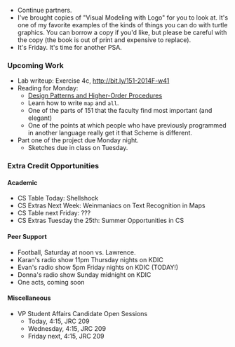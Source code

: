 * Continue partners.
* I've brought copies of "Visual Modeling with Logo" for you to look at.
  It's one of my favorite examples of the kinds of things you can do with
  turtle graphics.  You can borrow a copy if you'd like, but please be
  careful with the copy (the book is out of print and expensive to replace).
* It's Friday.  It's time for another PSA.

### Upcoming Work

* Lab writeup: Exercise 4c, <http://bit.ly/151-2014F-w41>
* Reading for Monday:
    * [Design Patterns and Higher-Order Procedures](../readings/hop-reading.html)
    * Learn how to write `map` and `all`.
    * One of the parts of 151 that the faculty find most important (and
      elegant)
    * One of the points at which people who have previously programmed
      in another language really get it that Scheme is different.
* Part one of the project due Monday night.
    * Sketches due in class on Tuesday.

### Extra Credit Opportunities

#### Academic

* CS Table Today: Shellshock
* CS Extras Next Week: Weinmaniacs on Text Recognition in Maps
* CS Table next Friday: ???
* CS Extras Tuesday the 25th: Summer Opportunities in CS

#### Peer Support

* Football, Saturday at noon vs. Lawrence.
* Karan's radio show 11pm Thursday nights on KDIC
* Evan's radio show 5pm Friday nights on KDIC (TODAY!)
* Donna's radio show Sunday midnight on KDIC
* One acts, coming soon

#### Miscellaneous

* VP Student Affairs Candidate Open Sessions
    * Today, 4:15, JRC 209
    * Wednesday, 4:15, JRC 209
    * Friday next, 4:15, JRC 209
